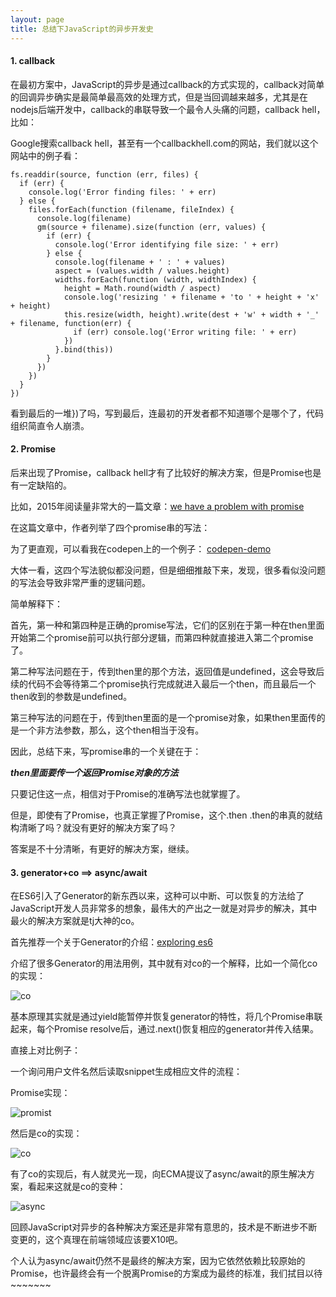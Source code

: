 ```yaml
---
layout: page
title: 总结下JavaScript的异步开发史
---
```


#### 1. callback

在最初方案中，JavaScript的异步是通过callback的方式实现的，callback对简单的回调异步确实是最简单最高效的处理方式，但是当回调越来越多，尤其是在nodejs后端开发中，callback的串联导致一个最令人头痛的问题，callback hell，比如：

Google搜索callback hell，甚至有一个callbackhell.com的网站，我们就以这个网站中的例子看：

    fs.readdir(source, function (err, files) {
      if (err) {
        console.log('Error finding files: ' + err)
      } else {
        files.forEach(function (filename, fileIndex) {
          console.log(filename)
          gm(source + filename).size(function (err, values) {
            if (err) {
              console.log('Error identifying file size: ' + err)
            } else {
              console.log(filename + ' : ' + values)
              aspect = (values.width / values.height)
              widths.forEach(function (width, widthIndex) {
                height = Math.round(width / aspect)
                console.log('resizing ' + filename + 'to ' + height + 'x' + height)
                this.resize(width, height).write(dest + 'w' + width + '_' + filename, function(err) {
                  if (err) console.log('Error writing file: ' + err)
                })
              }.bind(this))
            }
          })
        })
      }
    })

看到最后的一堆})了吗，写到最后，连最初的开发者都不知道哪个是哪个了，代码组织简直令人崩溃。


#### 2. Promise


后来出现了Promise，callback hell才有了比较好的解决方案，但是Promise也是有一定缺陷的。

比如，2015年阅读量非常大的一篇文章：[we have a problem with promise](https://pouchdb.com/2015/05/18/we-have-a-problem-with-promises.html)

在这篇文章中，作者列举了四个promise串的写法：

为了更直观，可以看我在codepen上的一个例子：
[codepen-demo](http://codepen.io/chaotyler/pen/ObEewy)

大体一看，这四个写法貌似都没问题，但是细细推敲下来，发现，很多看似没问题的写法会导致非常严重的逻辑问题。

简单解释下：

首先，第一种和第四种是正确的promise写法，它们的区别在于第一种在then里面开始第二个promise前可以执行部分逻辑，而第四种就直接进入第二个promise了。

第二种写法问题在于，传到then里的那个方法，返回值是undefined，这会导致后续的代码不会等待第二个promise执行完成就进入最后一个then，而且最后一个then收到的参数是undefined。

第三种写法的问题在于，传到then里面的是一个promise对象，如果then里面传的是一个非方法参数，那么，这个then相当于没有。

因此，总结下来，写promise串的一个关键在于：

___then里面要传一个返回Promise对象的方法___

只要记住这一点，相信对于Promise的准确写法也就掌握了。

但是，即使有了Promise，也真正掌握了Promise，这个.then .then的串真的就结构清晰了吗？就没有更好的解决方案了吗？

答案是不十分清晰，有更好的解决方案，继续。

#### 3. generator+co ==> async/await

在ES6引入了Generator的新东西以来，这种可以中断、可以恢复的方法给了JavaScript开发人员非常多的想象，最伟大的产出之一就是对异步的解决，其中最火的解决方案就是tj大神的co。

首先推荐一个关于Generator的介绍：[exploring es6](exploringjs.com/es6/ch_generators.html)

介绍了很多Generator的用法用例，其中就有对co的一个解释，比如一个简化co的实现：

![co](https://img.alicdn.com/tfs/TB1cm23OFXXXXc3XXXXXXXXXXXX-834-526.png)

基本原理其实就是通过yield能暂停并恢复generator的特性，将几个Promise串联起来，每个Promise resolve后，通过.next()恢复相应的generator并传入结果。

直接上对比例子：

一个询问用户文件名然后读取snippet生成相应文件的流程：

Promise实现：

![promist](https://img.alicdn.com/tfs/TB1rOLjOFXXXXbwaFXXXXXXXXXX-656-493.png)

然后是co的实现：

![co](https:////img.alicdn.com/tfs/TB1uOr2OFXXXXcuXXXXXXXXXXXX-630-513.png)

有了co的实现后，有人就灵光一现，向ECMA提议了async/await的原生解决方案，看起来这就是co的变种：

![async](https://img.alicdn.com/tfs/TB1Eyf5OFXXXXbiXXXXXXXXXXXX-619-276.png)


回顾JavaScript对异步的各种解决方案还是非常有意思的，技术是不断进步不断变更的，这个真理在前端领域应该要X10吧。

个人认为async/await仍然不是最终的解决方案，因为它依然依赖比较原始的Promise，也许最终会有一个脱离Promise的方案成为最终的标准，我们拭目以待~~~~~~~
